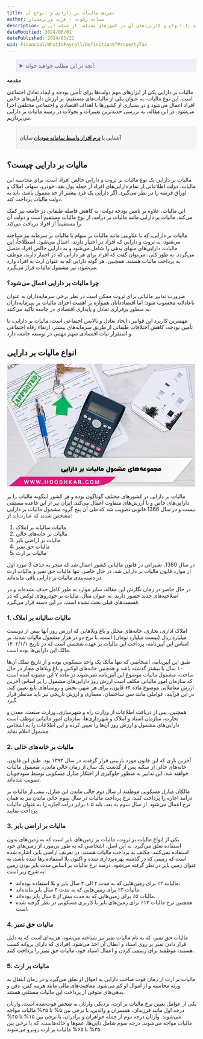```yaml
---
title: تعریف مالیات بر دارایی و انواع آن
author: سمانه رشوند - فربد وزیرمختار
description: این مقاله به بررسی جنبه‌های مختلف مالیات بر دارایی می‌پردازد، از تعریف آن به عنوان مالیاتی بر ثروت و دارایی‌های خالص افراد گرفته تا انواع و کاربردهای آن در کشورهای مختلف، از جمله ایران.
dateModified: 2024/06/01
datePublished: 2024/05/21
uid: Financial/WhatIsPayroll/DefinitionOfPropertyTax
---
```


<blockquote style="background-color:#eeeefc; padding:0.5rem">
<details>
   <summary>آنچه در این مطلب خواهید خواند:</summary>
  <ul>
    <li>مالیات بر دارایی چیست؟</li>
    <li>چرا مالیات بر دارایی اعمال می‌شود؟</li>
    <li>انواع مالیات بر دارایی</li>
    <li>مالیات سالیانه بر املاک</li>
    <li>مالیات بر خانه‌های خالی</li>
    <li>مالیات بر اراضی بایر</li>
    <li>مالیات حق تمبر</li>
    <li>مالیات بر ارث</li>
  </ul>
</details>
</blockquote>

**مقدمه**

مالیات بر دارایی یکی از ابزارهای مهم دولت‌ها برای تأمین بودجه و ایجاد تعادل اجتماعی است. این نوع مالیات، به عنوان یکی از مالیات‌های مستقیم، بر ارزش دارایی‌های خالص افراد اعمال می‌شود و در بسیاری از کشورها با اهداف اقتصادی و اجتماعی مختلفی اجرا می‌شود. 
در این مقاله، به بررسی جدیدترین تغییرات و تحولات در زمینه مالیات بر دارایی می‌پردازیم.

<blockquote style="background-color:#f5f5f5; padding:0.5rem">
<p><strong>آشنایی با <a href="https://www.hooshkar.com/Software/Sayan/Module/TpTaxGov" target="_blank">نرم افزار واسط سامانه مودیان</a> سایان</strong></p></blockquote>

## مالیات بر دارایی چیست؟

مالیات بر دارایی یک نوع مالیات بر ثروت و دارایی خالص افراد است. برای محاسبه این مالیات، دولت اطلاعاتی از تمام دارایی‌های افراد از جمله پول نقد، خودرو، سهام، املاک و اوراق قرضه را در نظر می‌گیرد. اگر دارایی یک فرد بیشتر از حد معمول باشد، باید به دولت مالیات پرداخت کند. 

این مالیات، علاوه بر تامین بودجه دولت، به کاهش فاصله طبقاتی در جامعه نیز کمک می‌کند. مالیات بر دارایی مانند مالیات بر درآمد، از نوع مالیات مستقیم است و دولت آن را مستقیماً از افراد دریافت می‌کند.

مالیات بر دارایی، که با عناوینی مانند مالیات بر سهام یا مالیات بر سرمایه نیز شناخته می‌شود، به ثروت و دارایی که افراد در اختیار دارند، اعمال می‌شود. اصطلاحاً، این مالیات، دارایی‌های منهای بدهی را شامل می‌شود و به دارایی خالص افراد متصل می‌گردد. 
به طور کلی، می‌توان گفت که افراد برای هر دارایی که در اختیار دارند، موظف به پرداخت مالیات هستند. همچنین، هر گونه دارایی که به عنوان ارث به افراد وارد می‌شود، نیز مشمول مالیات قرار می‌گیرد.

### چرا مالیات بر دارایی اعمال می‌شود؟
ضرورت تدابیر مالیاتی برای ثروت ممکن است در نظر برخی سرمایه‌داران به عنوان ناعادلانه محسوب شود؛ اما اقتصاددانان همواره بر اهمیت اجرای مالیات بر سرمایه‌داران به منظور برقراری تعادل و پایداری اقتصادی در جامعه تأکید می‌کنند.

مهمترین کاربرد این قوانین، ایجاد تعادل و بالانس اجتماعی است. مالیات بر دارایی، با تأمین بودجه، کاهش اختلافات طبقاتی از طریق سرمایه‌های بیشتر، ارتقاء رفاه اجتماعی و استقرار ثبات اقتصادی سهم مهمی در توسعه جامعه دارد.

## انواع مالیات بر دارایی

![مجموعه های مشمول مالیات بر دارایی](./Images/DefinitionOfPropertyTax.webp)

مالیات بر دارایی در کشورهای مختلف گوناگون بوده و هر کشور اینگونه مالیات را بر دارایی‌های خاص و با ارزش‌های متفاوت اعمال می‌کند. ایران نیز از این قاعده مستثنی نیست و در سال 1366 قانونی تصویب شد که طی آن پنج گروه مشمول مالیات بر دارایی مشخص شدند که عبارت‌اند از:

1.	مالیات سالیانه بر املاک
2.	مالیات بر خانه‌های خالی
3.	مالیات بر اراضی بایر
4.	مالیات حق تمبر
5.	مالیات بر ارث

در سال 1380، تغییراتی در قانون مالیاتی کشور اعمال شد که منجر به حذف 3 مورد اول از موارد قانون مالیات بر دارایی شد. در حال حاضر، تنها مالیات حق تمبر و مالیات ارث در دسته‌بندی مالیات بر دارایی باقی مانده‌اند. 

در حال حاضر در زمان نگارش این مقاله، سایر موارد به طور کامل حذف نشده‌اند و در اصلاحیه‌های جدید حضور دارند، به عنوان مثال، مالیات بر خودروهای لوکس که در قسمت‌های قبلی بحث نشده است، در این دسته قرار می‌گیرد.

### 1. مالیات سالیانه بر املاک

املاک اداری، تجاری، خانه‌های مجلل و باغ ویلاهایی که ارزش روز آنها بیش از دویست میلیارد ریال (بیست میلیارد تومان) است، با نرخ دو در هزار مشمول مالیات شدند.
بر اساس این آیین‌نامه، پرداخت این مالیات بر عهده شخصی است که در تاریخ ۱۴۰۲/۱/۱ مالک این دارایی‌ها بوده است.

طبق این آیین‌نامه، اشخاصی که تنها مالک یک واحد مسکونی بوده و از تاریخ تملک آن‌ها ۱۰ سال یا بیشتر گذشته باشد و همچنین خانه‌های لوکس و باغ ویلاهای مجاز در حال ساخت، مشمول مالیات موضوع این آیین‌نامه نمی‌شوند
در ماده ۷ این مصوبه آمده است که سازمان امور مالیاتی مکلف است ارزش روز دارایی‌های مشمول را بر اساس آخرین ارزش معاملاتی موضوع ماده ۶۴ قانون، برای هر شهر، بخش و روستاهای تابع تعیین کند. در این فرآیند، عواملی مانند سن ساختمان، معماری و ارزش تاریخی نیز باید مدنظر قرار گیرد.

همچنین، پس از دریافت اطلاعات از وزارت راه و شهرسازی، وزارت صنعت، معدن و تجارت، سازمان اسناد و املاک و شهرداری‌ها، سازمان امور مالیاتی موظف است دارایی‌های مشمول و ارزش روز آن‌ها را تعیین کرده و این اطلاعات را به اشخاص مشمول اعلام نماید.

### 2. مالیات بر خانه‌های خالی

آخرین باری که این قانون مورد بازبینی قرار گرفت، در سال ۱۳۹۴ بود. طبق این قانون، خانه‌های خالی از سکنه پس از گذشت یک سال از زمان خالی ماندن، مشمول مالیات خواهند شد. این تدابیر به منظور جلوگیری از احتکار منازل مسکونی توسط سودجویان تصویب شده‌اند.

مالکان منازل مسکونی موظفند از سال دوم خالی ماندن این منازل، نیمی از مالیات بر درآمد اجاره را پرداخت کنند. نرخ پرداخت مالیات در سال سوم خالی ماندن نیز به همان نرخ اعمال می‌شود. از سال سوم به بعد، باید ۱.۵ برابر درآمد اجاره را به عنوان مالیات پرداخت نمایید.

### 3. مالیات بر اراضی بایر

یکی از انواع مالیات بر ثروت، مالیات بر زمین‌های بایر است که به زمین‌های بدون استفاده تعلق می‌گیرد. به این اصل، اشخاصی که به طور بی‌مورد از زمین‌های خود استفاده نمی‌کنند، مکلف به پرداخت مالیات هستند.
در تعریف اراضی بایر، اشاره شده است که زمینی که در گذشته بهره‌برداری شده و اکنون بلا استفاده رها شده باشد، به عنوان زمین بایر در نظر گرفته می‌شود. درصد نرخ مالیات بر اساس مدت بایر بودن زمین به شرح زیر است:

- مالیات ۲٪ برای زمین‌هایی که به مدت ۲ الی ۴ سال بایر و بلا استفاده بوده‌اند.
- مالیات ۴٪ برای زمین‌هایی که به مدت ۴ سال بایر مانده‌اند.
- مالیات ۵٪ برای زمین‌هایی که به مدت بیش از ۵ سال بایر بوده‌اند.
- همچنین نرخ مالیات ۱۲٪ برای زمین‌های بایر با کاربری مسکونی در نظر گرفته شده است.

### 4. مالیات حق تمبر

مالیات حق تمبر، که به نام مالیات تمبر نیز شناخته می‌شود، هزینه‌ای است که به دلیل قرار دادن تمبر بر روی اسناد و ابطال آن اخذ می‌شود. افرادی که دارای پروانه کسب هستند، موظفند برای رسمی کردن و اعمال اسناد خود، مالیات حق تمبر را پرداخت کنند.

### 5. مالیات بر ارث

مالیات بر ارث از زمان فوت صاحب دارایی به اموال او تعلق می‌گیرد و در زمان انتقال به ورثه محاسبه و از اموال او کم می‌شود. معافیت‌های مالی مانند هزینه کفن، دفن و بدهی‌های متوفی از پرداخت این مالیات مستثنی هستند. 

یکی از عوامل تعیین نرخ مالیات بر ارث، نزدیکی وارثان به شخص فوت‌شده است. وارثان درجه اول مانند فرزندان، همسران و والدین، با نرخی بین ۵% تا ۳۵% مالیات مواجه می‌شوند. وارثان درجه دوم از جمله خواهران و برادران، با نرخی بین ۱۵% تا ۴۵% مالیات مواجه می‌شوند. درجه سوم شامل دایی‌ها، عموها و خاله‌هاست، که با نرخی بین ۳۵% تا ۶۵% مالیات بر ارث روبرو می‌شوند.
